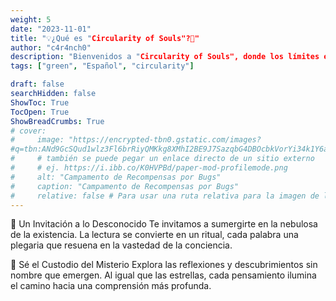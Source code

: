 ```yaml
---
weight: 5
date: "2023-11-01"
title: "💡¿Qué es "Circularity of Souls"?🌟"
author: "c4r4nch0"
description: "Bienvenidos a "Circularity of Souls", donde los límites entre la realidad y la esencia se desdibujan en una danza mística. En este viaje, exploramos los recovecos del existencialismo, las aventuras del alma y la transformación en un tapiz de pensamientos profundos."
tags: ["green", "Español", "circularity"]

draft: false
searchHidden: false
ShowToc: True
TocOpen: True
ShowBreadCrumbs: True
# cover:
#     image: "https://encrypted-tbn0.gstatic.com/images?
#q=tbn:ANd9GcSQud1wlz3Fl6brRiyQMKkg8XMhI2BE9J7SazqbG4DBOcbkVorYi34k1Y6axGErJj0L9LU&#usqp=CAU"
#     # también se puede pegar un enlace directo de un sitio externo
#     # ej. https://i.ibb.co/K0HVPBd/paper-mod-profilemode.png
#     alt: "Campamento de Recompensas por Bugs"
#     caption: "Campamento de Recompensas por Bugs"
#     relative: false # Para usar una ruta relativa para la imagen de la portada, usado en los Page-bundles de Hugo    
---
```


🌌 Un Invitación a lo Desconocido
Te invitamos a sumergirte en la nebulosa de la existencia. La lectura se convierte en un ritual, cada palabra una plegaria que resuena en la vastedad de la conciencia.

🚀 Sé el Custodio del Misterio
Explora las reflexiones y descubrimientos sin nombre que emergen. Al igual que las estrellas, cada pensamiento ilumina el camino hacia una comprensión más profunda.
